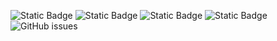 ![Static Badge](https://img.shields.io/badge/blacklists-60-000000) ![Static Badge](https://img.shields.io/badge/blacklisted-2927564-cc0000) ![Static Badge](https://img.shields.io/badge/whitelisted-2242-00CC00) ![Static Badge](https://img.shields.io/badge/streaming_blacklist-28107-000000) ![GitHub issues](https://img.shields.io/github/issues/fabriziosalmi/blacklists)
